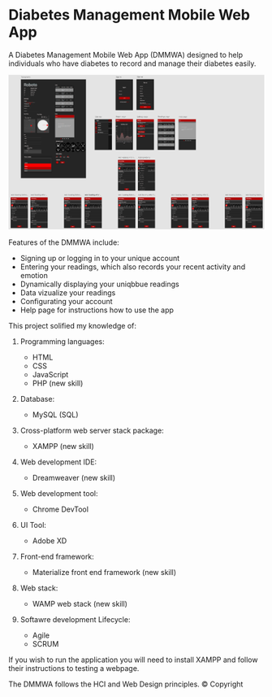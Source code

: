 # Diabetes Management Mobile Web App

A Diabetes Management Mobile Web App (DMMWA) designed to help individuals who have diabetes to record and manage their diabetes easily.

![](wireframe_github.PNG)

Features of the DMMWA include:
* Signing up or logging in to your unique account
* Entering your readings, which also records your recent activity and emotion
* Dynamically displaying your uniqbbue readings
* Data vizualize your readings
* Configurating your account
* Help page for instructions how to use the app

This project solified my knowledge of:

 1) Programming languages:
    *	HTML 
    * CSS 
    * JavaScript 
    *	PHP (new skill)

 2) Database:
    *	MySQL (SQL)

 3) Cross-platform web server stack package:
    *	XAMPP (new skill)
    
 4) Web development IDE:
    *	Dreamweaver (new skill)

 5) Web development tool:
    * Chrome DevTool
  
 6) UI Tool:
    * Adobe XD

 7) Front-end framework:
    *	Materialize front end framework (new skill)

 8) Web stack:
    * WAMP web stack (new skill)

 9) Softawre development Lifecycle:
    * Agile
    * SCRUM
    
    
If you wish to run the application you will need to install XAMPP and follow their instructions to testing a webpage.

The DMMWA follows the HCI and Web Design principles.
© Copyright



